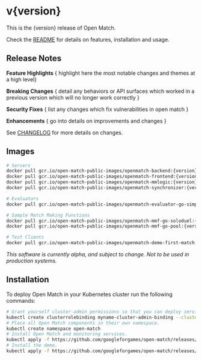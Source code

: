 # v{version}

This is the {version} release of Open Match.

Check the [README](https://github.com/googleforgames/open-match/tree/release-{version}) for details on features, installation and usage.

Release Notes
-------------

**Feature Highlights**
{ highlight here the most notable changes and themes at a high level}

**Breaking Changes**
{ detail any behaviors or API surfaces which worked in a previous version which will no longer work correctly }

**Security Fixes**
{ list any changes which fix vulnerabilities in open match }

**Enhancements**
{ go into details on improvements and changes }

See [CHANGELOG](https://github.com/googleforgames/open-match/blob/release-{version}/CHANGELOG.md) for more details on changes.

Images
------

```bash
# Servers
docker pull gcr.io/open-match-public-images/openmatch-backend:{version}
docker pull gcr.io/open-match-public-images/openmatch-frontend:{version}
docker pull gcr.io/open-match-public-images/openmatch-mmlogic:{version}
docker pull gcr.io/open-match-public-images/openmatch-synchronizer:{version}

# Evaluators
docker pull gcr.io/open-match-public-images/openmatch-evaluator-go-simple:{version}

# Sample Match Making Functions
docker pull gcr.io/open-match-public-images/openmatch-mmf-go-soloduel:{version}
docker pull gcr.io/open-match-public-images/openmatch-mmf-go-pool:{version}

# Test Clients
docker pull gcr.io/open-match-public-images/openmatch-demo-first-match:{version}
```

_This software is currently alpha, and subject to change. Not to be used in production systems._

Installation
------------

To deploy Open Match in your Kubernetes cluster run the following commands:

```bash
# Grant yourself cluster-admin permissions so that you can deploy service accounts.
kubectl create clusterrolebinding myname-cluster-admin-binding --clusterrole=cluster-admin --user=$(YOUR_KUBERNETES_USER_NAME)
# Place all Open Match components in their own namespace.
kubectl create namespace open-match
# Install Open Match and monitoring services.
kubectl apply -f https://github.com/googleforgames/open-match/releases/download/v{version}/install.yaml --namespace open-match
# Install the demo.
kubectl apply -f https://github.com/googleforgames/open-match/releases/download/v{version}/02-open-match-demo.yaml --namespace open-match
```
